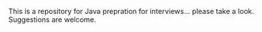 This  is a repository for Java prepration for interviews... please take a look. Suggestions are welcome.
